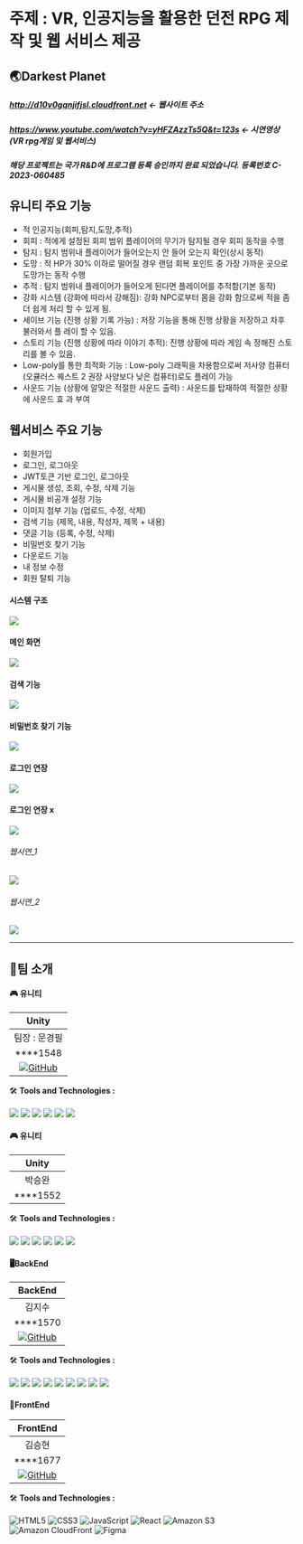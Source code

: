 # 주제 : VR, 인공지능을 활용한 던전 RPG 제작 및 웹 서비스 제공

## 🌏Darkest Planet
##### <http://d10v0gqnjifjsl.cloudfront.net> <- 웹사이트 주소
##### https://www.youtube.com/watch?v=yHFZAzzTs5Q&t=123s <- 시연영상 (VR rpg게임 및 웹서비스)
##### 해당 프로젝트는 국가 R&D에 프로그램 등록 승인까지 완료 되었습니다. 등록번호 C-2023-060485

## 유니티 주요 기능
- 적 인공지능(회피,탐지,도망,추적)
- 회피 : 적에게 설정된 회피 범위 플레이어의 무기가 탐지될 경우 회피 동작을 수행
- 탐지 : 탐지 범위내 플레이어가 들어오는지 안 들어 오는지 확인(상시 동작)
- 도망 : 적 HP가 30% 이하로 떨어질 경우 랜덤 회복 포인트 중 가장 가까운 곳으로 도망가는 동작 수행
- 추적 : 탐지 범위내 플레이어가 들어오게 된다면 플레이어를 추적함(기본 동작)
- 강화 시스템 (강화에 따라서 강해짐): 강화 NPC로부터 몸을 강화 함으로써 적을 좀더 쉽게 처리 할 수 있게 됨.
- 세이브 기능 (진행 상황 기록 가능) : 저장 기능을 통해 진행 상황을 저장하고 차후 불러와서 플 레이 할 수 있음.
- 스토리 기능 (진행 상황에 따라 이야기 추적): 진행 상황에 따라 게임 속 정해진 스토리를 볼 수 있음.
- Low-poly를 통한 최적화 기능 : Low-poly 그래픽을 차용함으로써 저사양 컴퓨터(오큘러스 퀘스트 2 권장 사양보다 낮은 컴퓨터)로도 플레이 가능
- 사운드 기능 (상황에 알맞은 적절한 사운드 출력) : 사운드를 탑재하여 적절한 상황에 사운드 효 과 부여

## 웹서비스 주요 기능
- 회원가입
- 로그인, 로그아웃
- JWT토큰 기반 로그인, 로그아웃
- 게시물 생성, 조회, 수정, 삭제 기능
- 게시물 비공개 설정 기능
- 이미지 첨부 기능 (업로드, 수정, 삭제)
- 검색 기능 (제목, 내용, 작성자, 제목 + 내용)
- 댓글 기능 (등록, 수정, 삭제)
- 비밀번호 찾기 기능
- 다운로드 기능
- 내 정보 수정
- 회원 탈퇴 기능 

#### 시스템 구조
<img src = "https://github.com/kimjisoo1156/capstone_1/assets/121778107/bed2c9fa-1dd2-4d7a-93fc-5e8098bc168b">

#### 메인 화면
<img src="https://github.com/kimjisoo1156/capstone_1/assets/121778107/ac1093bd-91dc-40e3-88e9-6a29c465af08">

#### 검색 기능
<img src = "https://github.com/kimjisoo1156/capstone_1/assets/121778107/171f3423-4b09-4535-bb6a-bad756ba2799">

#### 비밀번호 찾기 기능
<img src = "https://github.com/kimjisoo1156/capstone_1/assets/121778107/7c3401c9-08cf-47a5-9dfd-7f5231948bbc">

#### 로그인 연장
<img src = "https://github.com/kimjisoo1156/capstone_1/assets/121778107/951b1e99-97e9-4aee-8448-cc4d77ef4e8c">

#### 로그인 연장 x
<img src = "https://github.com/kimjisoo1156/capstone_1/assets/121778107/a1a2a8d3-4251-4d89-9571-d25c6e11de02">


###### 웹시연_1
<img src = "https://github.com/kimjisoo1156/capstone_1/assets/121778107/0adb7750-a125-4883-a891-07824174c5dc">

###### 웹시연_2
<img src = "https://github.com/kimjisoo1156/capstone_1/assets/121778107/e0aacae1-0778-4932-9378-06696efe7b40">

---
## 👥팀 소개
#### 🎮 유니티
|   Unity |
| :------------: |
| 팀장 : 문경필|
|  ****1548 |
| [![GitHub](https://img.shields.io/badge/-GitHub-black?style=flat-square&logo=github)](https://github.com/gpdev-Pilcothink) |

🛠️ **Tools and Technologies :** <br><br>
<img src="https://img.shields.io/badge/unity-000000?style=for-the-badge&logo=unity&logoColor=white">
<img src="https://img.shields.io/badge/Visual Studio-5C2D91?style=for-the-badge&logo=visualstudio&logoColor=white">
<img src="https://img.shields.io/badge/Visual Studio Code-007ACC?style=for-the-badge&logo=visualstudiocode&logoColor=white">
<img src="https://img.shields.io/badge/csharp-512BD4?style=for-the-badge&logo=csharp&logoColor=white">
<img src="https://img.shields.io/badge/Oculus-1C1E20?style=for-the-badge&logo=oculus&logoColor=white">
<img src="https://img.shields.io/badge/Android-34A853?style=for-the-badge&logo=android&logoColor=white">

#### 🎮 유니티
|   Unity |
| :------------: |
| 박승완|
|  ****1552 |

🛠️ **Tools and Technologies :** <br><br>
<img src="https://img.shields.io/badge/unity-000000?style=for-the-badge&logo=unity&logoColor=white">
<img src="https://img.shields.io/badge/Visual Studio-5C2D91?style=for-the-badge&logo=visualstudio&logoColor=white">
<img src="https://img.shields.io/badge/Visual Studio Code-007ACC?style=for-the-badge&logo=visualstudiocode&logoColor=white">
<img src="https://img.shields.io/badge/csharp-512BD4?style=for-the-badge&logo=csharp&logoColor=white">
<img src="https://img.shields.io/badge/Oculus-1C1E20?style=for-the-badge&logo=oculus&logoColor=white">
<img src="https://img.shields.io/badge/Android-34A853?style=for-the-badge&logo=android&logoColor=white">

#### 🖥BackEnd
|   BackEnd |
| :------------: |
| 김지수|
|  ****1570 |
| [![GitHub](https://img.shields.io/badge/-GitHub-black?style=flat-square&logo=github)](https://github.com/kimjisoo1156) |

🛠️ **Tools and Technologies :** <br><br>
<img src="https://img.shields.io/badge/springboot-6DB33F?style=for-the-badge&logo=mysql&logoColor=white"> 
<img src="https://img.shields.io/badge/JAVA-007396?style=for-the-badge&logo=java&logoColor=white"> 
<img src="https://img.shields.io/badge/mysql-4479A1?style=for-the-badge&logo=mysql&logoColor=white"> 
<img src="https://img.shields.io/badge/mariaDB-003545?style=for-the-badge&logo=mariaDB&logoColor=white">
<img src="https://img.shields.io/badge/aws-232F3E?style=for-the-badge&logo=aws&logoColor=white">
<img src="https://img.shields.io/badge/amazonrds-527FFF?style=for-the-badge&logo=amazonrds&logoColor=white">
<img src="https://img.shields.io/badge/amazons3-569A31?style=for-the-badge&logo=amazons3&logoColor=white">
<img src="https://img.shields.io/badge/githubactions-2088FF?style=for-the-badge&logo=githubactions&logoColor=white">
<img src="https://img.shields.io/badge/postman-FF6C37?style=for-the-badge&logo=postman&logoColor=white">

#### 🎨FrontEnd
|   FrontEnd |
| :------------: |
| 김승현|
|  ****1677 |
| [![GitHub](https://img.shields.io/badge/-GitHub-black?style=flat-square&logo=github)](https://github.com/VaIice) |

🛠️ **Tools and Technologies :** <br><br>
![HTML5](https://img.shields.io/badge/HTML5-%23E34F26.svg?&style=for-the-badge&logo=html5&logoColor=white)
![CSS3](https://img.shields.io/badge/-CSS3-1572B6?logo=css3&logoColor=white&style=for-the-badge)
![JavaScript](https://img.shields.io/badge/JavaScript-%23F7DF1E.svg?&style=for-the-badge&logo=javascript&logoColor=black)
![React](https://img.shields.io/badge/React-%2361DAFB.svg?&style=for-the-badge&logo=react&logoColor=white)
![Amazon S3](https://img.shields.io/badge/Amazon_S3-%23D9313D.svg?&style=for-the-badge&logo=amazon-aws&logoColor=white)
![Amazon CloudFront](https://img.shields.io/badge/Amazon_CloudFront-%23FF9900.svg?&style=for-the-badge&logo=amazon-aws&logoColor=black)
![Figma](https://img.shields.io/badge/-Figma-F24E1E?logo=Figma&logoColor=white&style=for-the-badge)
